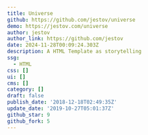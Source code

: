 ```yaml
---
title: Universe
github: https://github.com/jestov/universe
demo: https://jestov.com/universe
author: jestov
author_link: https://github.com/jestov
date: 2024-11-28T00:09:24.303Z
description: A HTML Template as storytelling
ssg:
  - HTML
css: []
ui: []
cms: []
category: []
draft: false
publish_date: '2018-12-18T02:49:35Z'
update_date: '2019-10-27T05:01:37Z'
github_star: 9
github_fork: 5
---
```

